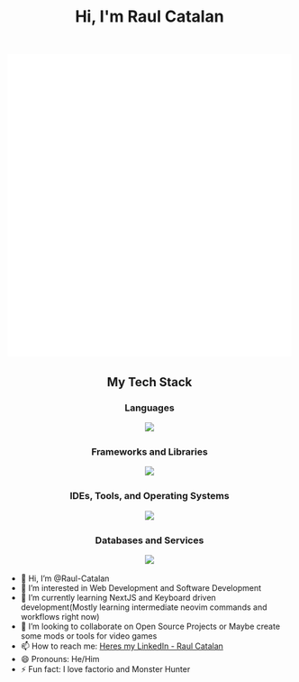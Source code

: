 <div align="center">
<h1>Hi, I'm Raul Catalan</h1>
<br>
<p align="center">
  <img src="/github-metrics.svg" alt="Metrics">
</p>
</div>
<section align="center">
  <h2>My Tech Stack</h2>
  <div>
    <h3>Languages</h3>
    <img src="https://skillicons.dev/icons?i=ts,py,js,html,css,bash,c,cpp" />
    <h3>Frameworks and Libraries</h3>
    <img src="https://skillicons.dev/icons?i=nextjs,nodejs,react,tailwind,docker,express,materialui,npm,pnpm" />
    <h3>IDEs, Tools, and Operating Systems</h3>
    <img src="https://skillicons.dev/icons?i=git,vscode,neovim,vim,linux,ubuntu,windows,obsidian,postman,githubactions" />
    <h3>Databases and Services</h3>
    <img src="https://skillicons.dev/icons?i=mysql,sqlite,cloudflare,firebase,vercel" />
  </div>
</section>

- 👋 Hi, I’m @Raul-Catalan
- 👀 I’m interested in Web Development and Software Development
- 🌱 I’m currently learning NextJS and Keyboard driven development(Mostly learning intermediate neovim commands and workflows right now)
- 💞️ I’m looking to collaborate on Open Source Projects or Maybe create some mods or tools for video games
- 📫 How to reach me: [Heres my LinkedIn - Raul Catalan](https://www.linkedin.com/in/raul-catalan/)
- 😄 Pronouns: He/Him
- ⚡ Fun fact: I love factorio and Monster Hunter

<!---
Raul-Catalan/Raul-Catalan is a ✨ special ✨ repository because its `README.md` (this file) appears on your GitHub profile.
You can click the Preview link to take a look at your changes.
--->
